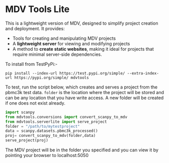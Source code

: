 # MDV Tools Lite

This is a lightweight version of MDV, designed to simplify project creation and deployment. It provides:

- Tools for creating and manipulating MDV projects
- A **lightweight server** for viewing and modifying projects 
- A method to  **create static websites**, making it ideal for projects that require minimal server-side dependencies.


To install from  TestPyPi:-
```
pip install --index-url https://test.pypi.org/simple/ --extra-index-url https://pypi.org/simple/ mdvtools
```

To test, run the script below, which creates and serves a project from the pbmc3k test data. `folder` is the location where the project will be stored and can be any location that you have write access. A new folder will be created if one does not exist already.

```python
import scanpy
from mdvtools.conversions import convert_scanpy_to_mdv
from mdvtools.serverlite import serve_project
folder = "/path/to/mytestproject"
data = scanpy.datasets.pbmc3k_processed()
proj= convert_scanpy_to_mdv(folder,data)
serve_project(proj)
```

The MDV project will be in the folder you specified and you can view it by pointing your browser to localhost:5050


